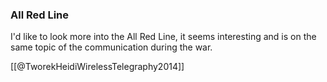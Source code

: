 ### All Red Line
I'd like to look more into the All Red Line, it seems interesting and is on the same topic of the communication during the war.

[[@TworekHeidiWirelessTelegraphy2014]]